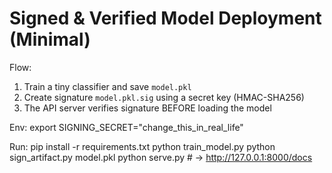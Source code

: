# Signed & Verified Model Deployment (Minimal)

Flow:
1) Train a tiny classifier and save `model.pkl`
2) Create signature `model.pkl.sig` using a secret key (HMAC-SHA256)
3) The API server verifies signature BEFORE loading the model

Env:
  export SIGNING_SECRET="change_this_in_real_life"

Run:
  pip install -r requirements.txt
  python train_model.py
  python sign_artifact.py model.pkl
  python serve.py   # -> http://127.0.0.1:8000/docs
